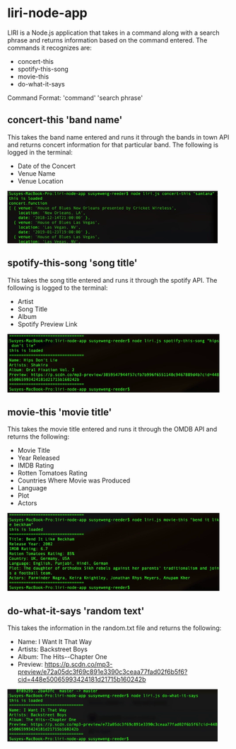 # liri-node-app

LIRI is a Node.js application that takes in a command along with a search phrase and returns information based on the command entered. The commands it recognizes are: 
- concert-this
- spotify-this-song 
- movie-this 
- do-what-it-says

Command Format: 'command' 'search phrase'


## concert-this 'band name'

This takes the band name entered and runs it through the bands in town API and returns concert information for that particular band. The following is logged in the terminal:
- Date of the Concert
- Venue Name
- Venue Location 

![alt text](images/concert-this.gif "Santana Concert Search")

## spotify-this-song 'song title'

This takes the song title entered and runs it through the spotify API. The following is logged to the terminal:
- Artist
- Song Title
- Album
- Spotify Preview Link

![alt text](images/spotify-this-song.gif "Spotify Song Search")

## movie-this 'movie title'

This takes the movie title entered and runs it through the OMDB API and returns the following:
- Movie Title
- Year Released
- IMDB Rating
- Rotten Tomatoes Rating
- Countries Where Movie was Produced
- Language
- Plot
- Actors

![alt text](images/movie-this.gif "Movie Search")

## do-what-it-says 'random text'

This takes the information in the random.txt file and returns the following:
- Name: I Want It That Way
- Artists: Backstreet Boys
- Album: The Hits--Chapter One
- Preview: https://p.scdn.co/mp3-preview/e72a05dc3f69c891e3390c3ceaa77fad02f6b5f6?cid=448e50065993424181d21715b160242b

![alt text](images/do-what-it-says.gif "Random Text Search")